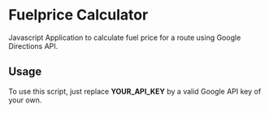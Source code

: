 # Fuelprice Calculator

Javascript Application to calculate fuel price for a route using Google Directions API.

## Usage
To use this script, just replace **YOUR_API_KEY** by a valid Google API key of your own.
